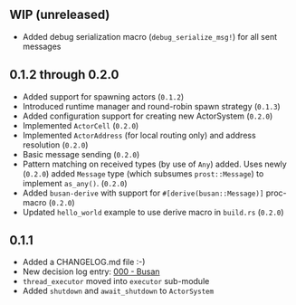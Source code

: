 ## WIP (unreleased)

  + Added debug serialization macro (`debug_serialize_msg!`) for all sent messages

## 0.1.2 through 0.2.0

  + Added support for spawning actors (`0.1.2`)
  + Introduced runtime manager and round-robin spawn strategy (`0.1.3`)
  + Added configuration support for creating new ActorSystem (`0.2.0`)
  + Implemented `ActorCell` (`0.2.0`)
  + Implemented `ActorAddress` (for local routing only) and address resolution (`0.2.0`)
  + Basic message sending (`0.2.0`)
  + Pattern matching on received types (by use of `Any`) added. Uses newly (`0.2.0`)
    added `Message` type (which subsumes `prost::Message`) to implement `as_any()`. (`0.2.0`)
  + Added `busan-derive` with support for `#[derive(busan::Message)]` proc-macro (`0.2.0`)
  + Updated `hello_world` example to use derive macro in `build.rs` (`0.2.0`)

## 0.1.1

  + Added a CHANGELOG.md file :-)
  + New decision log entry: [000 - Busan][dl_000]
  + `thread_executor` moved into `executor` sub-module
  + Added `shutdown` and `await_shutdown` to `ActorSystem`

  [dl_000]: http://github.com/JohnMurray/busan/blob/master/decisions/000-busan.md
